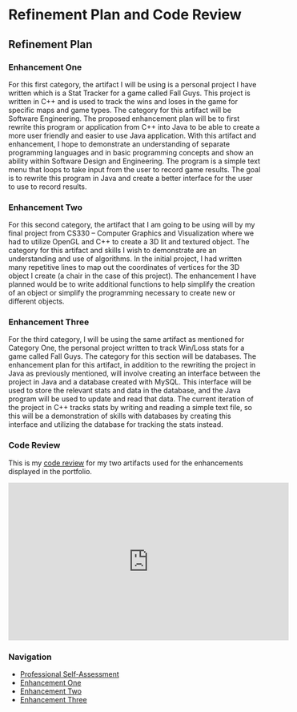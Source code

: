 # Refinement Plan and Code Review
## Refinement Plan
### Enhancement One
For this first category, the artifact I will be using is a personal project I have written which is a Stat Tracker for a game called Fall Guys. This project is written in C++ and is used to track the wins and loses in the game for specific maps and game types. The category for this artifact will be Software Engineering. The proposed enhancement plan will be to first rewrite this program or application from C++ into Java to be able to create a more user friendly and easier to use Java application. With this artifact and enhancement, I hope to demonstrate an understanding of separate programming languages and in basic programming concepts and show an ability within Software Design and Engineering. The program is a simple text menu that loops to take input from the user to record game results. The goal is to rewrite this program in Java and create a better interface for the user to use to record results.

### Enhancement Two
For this second category, the artifact that I am going to be using will by my final project from CS330 – Computer Graphics and Visualization where we had to utilize OpenGL and C++ to create a 3D lit and textured object. The category for this artifact and skills I wish to demonstrate are an understanding and use of algorithms. In the initial project, I had written many repetitive lines to map out the coordinates of vertices for the 3D object I create (a chair in the case of this project). The enhancement I have planned would be to write additional functions to help simplify the creation of an object or simplify the programming necessary to create new or different objects. 

### Enhancement Three
For the third category, I will be using the same artifact as mentioned for Category One, the personal project written to track Win/Loss stats for a game called Fall Guys. The category for this section will be databases. The enhancement plan for this artifact, in addition to the rewriting the project in Java as previously mentioned, will involve creating an interface between the project in Java and a database created with MySQL. This interface will be used to store the relevant stats and data in the database, and the Java program will be used to update and read that data. The current iteration of the project in C++ tracks stats by writing and reading a simple text file, so this will be a demonstration of skills with databases by creating this interface and utilizing the database for tracking the stats instead.

### Code Review
This is my [code review](https://www.youtube.com/watch?v=2N7yqD749hU) for my two artifacts used for the enhancements displayed in the portfolio. 

<iframe width="560" height="315" src="https://www.youtube.com/embed/2N7yqD749hU" title="YouTube video player" frameborder="0" allow="accelerometer; clipboard-write; encrypted-media; gyroscope; picture-in-picture" allowfullscreen></iframe>

### Navigation
  - [Professional Self-Assessment](../index.md)
  - [Enhancement One](./enhancement_one.md) 
  - [Enhancement Two](./enhancement_two.md)
  - [Enhancement Three](./enhancement_three.md)
